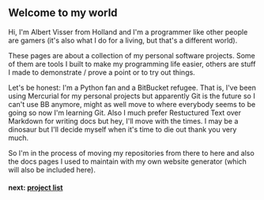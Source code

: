 ## Welcome to my world

Hi, I'm Albert Visser from Holland and I'm a programmer like other people are gamers (it's also what I do for a living, but that's a different world). 

These pages are about a collection of my personal software projects. Some of them are tools I built to make my programming life easier, others are stuff I made to demonstrate / prove a point or to try out things.

Let's be honest: I'm a Python fan and a BitBucket refugee. That is, I've been using Mercurial for my personal projects but apparently Git is the future so I can't use BB anymore, might as well move to where everybody seems to be going so now I'm learning Git. Also I much prefer Restuctured Text over Markdown for writing docs but hey, I'll move with the times. I may be a dinosaur but I'll decide myself when it's time to die out thank you very much.

So I'm in the process of moving my repositories from there to here and also the docs pages I used to maintain with my own website generator (which will also be included here).

#### next: [project list](projects.md)

